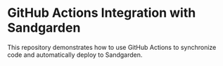 # GitHub Actions Integration with Sandgarden

This repository demonstrates how to use GitHub Actions to synchronize code and automatically deploy to Sandgarden.

